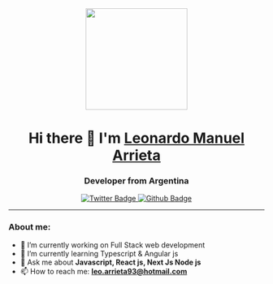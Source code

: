 <div id="header" align="center">
  <img src="https://media0.giphy.com/media/liRTgRfK9XljrH2EFt/giphy.gif?cid=ecf05e473bxtdhmy0v468cu86kwegwhse0tupnrhdbkxedee&rid=giphy.gif&ct=g" width="200" />
  <h1> Hi there 👋 I'm <a href="https://www.linkedin.com/in/leonardo-manuel-arrieta/">Leonardo Manuel Arrieta</a></h1>
  <h3>Developer from Argentina</h3>
</div>

<div id="badges" align="center">
  <a href="https://twitter.com/Leonard51150343">
    <img src="https://img.shields.io/twitter/follow/Leonard51150343?logo=twitter&style=for-the-badge" alt="Twitter Badge"
    />
  </a>
  <a href="[https://twitter.com/Leonard51150343](https://github.com/Leon2192)">
    <img src="https://img.shields.io/github/gist/last-commit/Leon2192?logo=github&style=for-the-badge" alt="Github Badge"
    />
  </a>
</div>

---

### About me: 

- 🔭 I’m currently working on Full Stack web development
- 🌱 I’m currently learning Typescript & Angular js
- 💬 Ask me about **Javascript, React js, Next Js Node js** 
- 📫 How to reach me: **leo.arrieta93@hotmail.com**






<!--
**Leon2192/Leon2192** is a ✨ _special_ ✨ repository because its `README.md` (this file) appears on your GitHub profile.
<div id="header" align="center">
  <img src="https://giphy.com/gifs/thecodingspacerd-coding-coder-the-space-liRTgRfK9XljrH2EFt" />
</div>;


Here are some ideas to get you started:

- 🔭 I’m currently working on ...
- 🌱 I’m currently learning ...
- 👯 I’m looking to collaborate on ...
- 🤔 I’m looking for help with ...
- 💬 Ask me about ...
- 📫 How to reach me: ...
- 😄 Pronouns: ...
- ⚡ Fun fact: ...
-->
